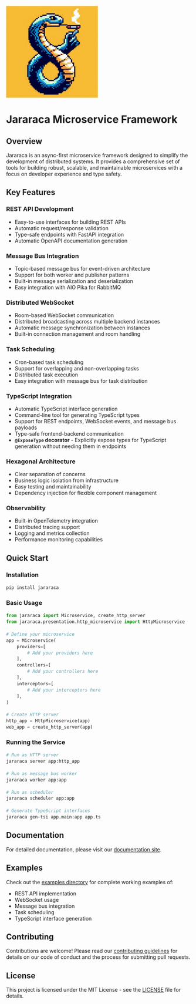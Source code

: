 <img src="https://raw.githubusercontent.com/LuscasLeo/jararaca/main/docs/assets/_f04774c9-7e05-4da4-8b17-8be23f6a1475.jpeg" alt="Jararaca Logo" width="250" float="right">

# Jararaca Microservice Framework

## Overview

Jararaca is an async-first microservice framework designed to simplify the development of distributed systems. It provides a comprehensive set of tools for building robust, scalable, and maintainable microservices with a focus on developer experience and type safety.

## Key Features

### REST API Development
- Easy-to-use interfaces for building REST APIs
- Automatic request/response validation
- Type-safe endpoints with FastAPI integration
- Automatic OpenAPI documentation generation

### Message Bus Integration
- Topic-based message bus for event-driven architecture
- Support for both worker and publisher patterns
- Built-in message serialization and deserialization
- Easy integration with AIO Pika for RabbitMQ

### Distributed WebSocket
- Room-based WebSocket communication
- Distributed broadcasting across multiple backend instances
- Automatic message synchronization between instances
- Built-in connection management and room handling

### Task Scheduling
- Cron-based task scheduling
- Support for overlapping and non-overlapping tasks
- Distributed task execution
- Easy integration with message bus for task distribution

### TypeScript Integration
- Automatic TypeScript interface generation
- Command-line tool for generating TypeScript types
- Support for REST endpoints, WebSocket events, and message bus payloads
- Type-safe frontend-backend communication
- **`@ExposeType` decorator** - Explicitly expose types for TypeScript generation without needing them in endpoints

### Hexagonal Architecture
- Clear separation of concerns
- Business logic isolation from infrastructure
- Easy testing and maintainability
- Dependency injection for flexible component management

### Observability
- Built-in OpenTelemetry integration
- Distributed tracing support
- Logging and metrics collection
- Performance monitoring capabilities

## Quick Start

### Installation

```bash
pip install jararaca
```

### Basic Usage

```python
from jararaca import Microservice, create_http_server
from jararaca.presentation.http_microservice import HttpMicroservice

# Define your microservice
app = Microservice(
    providers=[
        # Add your providers here
    ],
    controllers=[
        # Add your controllers here
    ],
    interceptors=[
        # Add your interceptors here
    ],
)

# Create HTTP server
http_app = HttpMicroservice(app)
web_app = create_http_server(app)
```

### Running the Service

```bash
# Run as HTTP server
jararaca server app:http_app

# Run as message bus worker
jararaca worker app:app

# Run as scheduler
jararaca scheduler app:app

# Generate TypeScript interfaces
jararaca gen-tsi app.main:app app.ts
```

## Documentation

For detailed documentation, please visit our [documentation site](https://luscasleo.github.io/jararaca/).

## Examples

Check out the [examples directory](examples/) for complete working examples of:
- REST API implementation
- WebSocket usage
- Message bus integration
- Task scheduling
- TypeScript interface generation

## Contributing

Contributions are welcome! Please read our [contributing guidelines](.github/CONTRIBUTING.md) for details on our code of conduct and the process for submitting pull requests.

## License

This project is licensed under the MIT License - see the [LICENSE](LICENSE) file for details.
